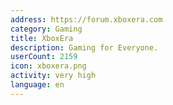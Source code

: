 ```yaml
---
address: https://forum.xboxera.com
category: Gaming
title: XboxEra
description: Gaming for Everyone.
userCount: 2159
icon: xboxera.png
activity: very high
language: en
---
```

